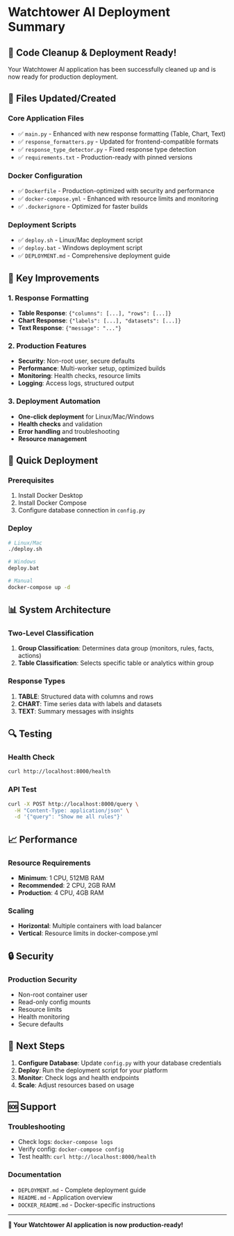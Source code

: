 # Watchtower AI Deployment Summary

## 🎉 Code Cleanup & Deployment Ready!

Your Watchtower AI application has been successfully cleaned up and is now ready for production deployment.

## 📁 Files Updated/Created

### Core Application Files
- ✅ `main.py` - Enhanced with new response formatting (Table, Chart, Text)
- ✅ `response_formatters.py` - Updated for frontend-compatible formats
- ✅ `response_type_detector.py` - Fixed response type detection
- ✅ `requirements.txt` - Production-ready with pinned versions

### Docker Configuration
- ✅ `Dockerfile` - Production-optimized with security and performance
- ✅ `docker-compose.yml` - Enhanced with resource limits and monitoring
- ✅ `.dockerignore` - Optimized for faster builds

### Deployment Scripts
- ✅ `deploy.sh` - Linux/Mac deployment script
- ✅ `deploy.bat` - Windows deployment script
- ✅ `DEPLOYMENT.md` - Comprehensive deployment guide

## 🚀 Key Improvements

### 1. Response Formatting
- **Table Response**: `{"columns": [...], "rows": [...]}`
- **Chart Response**: `{"labels": [...], "datasets": [...]}`
- **Text Response**: `{"message": "..."}`

### 2. Production Features
- **Security**: Non-root user, secure defaults
- **Performance**: Multi-worker setup, optimized builds
- **Monitoring**: Health checks, resource limits
- **Logging**: Access logs, structured output

### 3. Deployment Automation
- **One-click deployment** for Linux/Mac/Windows
- **Health checks** and validation
- **Error handling** and troubleshooting
- **Resource management**

## 🔧 Quick Deployment

### Prerequisites
1. Install Docker Desktop
2. Install Docker Compose
3. Configure database connection in `config.py`

### Deploy
```bash
# Linux/Mac
./deploy.sh

# Windows
deploy.bat

# Manual
docker-compose up -d
```

## 📊 System Architecture

### Two-Level Classification
1. **Group Classification**: Determines data group (monitors, rules, facts, actions)
2. **Table Classification**: Selects specific table or analytics within group

### Response Types
1. **TABLE**: Structured data with columns and rows
2. **CHART**: Time series data with labels and datasets
3. **TEXT**: Summary messages with insights

## 🔍 Testing

### Health Check
```bash
curl http://localhost:8000/health
```

### API Test
```bash
curl -X POST http://localhost:8000/query \
  -H "Content-Type: application/json" \
  -d '{"query": "Show me all rules"}'
```

## 📈 Performance

### Resource Requirements
- **Minimum**: 1 CPU, 512MB RAM
- **Recommended**: 2 CPU, 2GB RAM
- **Production**: 4 CPU, 4GB RAM

### Scaling
- **Horizontal**: Multiple containers with load balancer
- **Vertical**: Resource limits in docker-compose.yml

## 🔒 Security

### Production Security
- Non-root container user
- Read-only config mounts
- Resource limits
- Health monitoring
- Secure defaults

## 📝 Next Steps

1. **Configure Database**: Update `config.py` with your database credentials
2. **Deploy**: Run the deployment script for your platform
3. **Monitor**: Check logs and health endpoints
4. **Scale**: Adjust resources based on usage

## 🆘 Support

### Troubleshooting
- Check logs: `docker-compose logs`
- Verify config: `docker-compose config`
- Test health: `curl http://localhost:8000/health`

### Documentation
- `DEPLOYMENT.md` - Complete deployment guide
- `README.md` - Application overview
- `DOCKER_README.md` - Docker-specific instructions

---

**🎯 Your Watchtower AI application is now production-ready!**
